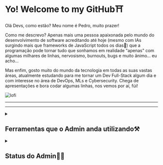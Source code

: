 <h1>Yo! Welcome to my GitHub⛩️</h1>

<p>Olá Devs, como estão? Meu nome é Pedro, muito prazer! </p>
<p>Como me descrevo? Apenas mais uma pessoa apaixonada pelo mundo do desenvolvimento de software acreditando até hoje (mesmo com IAs surgindo mais que frameworks de JavaScript todos os dias🤖) que a programação pode tornar tudo que sonhamos em realidade "apenas" com algumas milhares de linhas, nervosismo, burnouts, bugs e muito ânimo... eu acho...</p>
<p></p>Mas enfim, gosto muito do mundo da tecnologia em todas as suas vastas áreas, atualmente estudando para me tornar um Dev Full-Stack algum dia e com interesse no área de DevOps, MLs e Cybersecurity. Chega de apresentações e bora codar algumas linhas, nos vemos por aí, fúi!</p>

![lofi](https://github.com/user-attachments/assets/38c9ffd7-c343-4534-84d9-08b91d5380d1)

<hr>
<hr>

<details>
  <summary><h2>Ferramentas que o Admin anda utilizando⚒️</h2></summary>
  <section align="left">
    <img height="60px" width="60px" src="https://cdn.simpleicons.org/html5/E34F26" />
    <img height="60px" width="60px" src="https://cdn.simpleicons.org/css3/1572B6" />
    <img height="60px" width="60px" src="https://cdn.simpleicons.org/javascript/F7DF1E" />
  </section>
</details>

<details>
  <summary><h2>Status do Admin🐦‍🔥</h2></summary>
  <section align="left">
    <img alt="Pedro's Readme Stats" src="https://github-readme-stats-yc-pedro.vercel.app/api?username=yc-pedro&show_icons=true&theme=tokyonight&locale=pt-br&private-count=true" />
    <img alt="Pedro's Language Card" src="https://github-readme-stats-yc-pedro.vercel.app/api/top-langs/?username=yc-pedro&show_icons=true&theme=tokyonight&locale=pt-br&langs_count=6&layout=donut&private-count=true" />
  </section>
</details>


